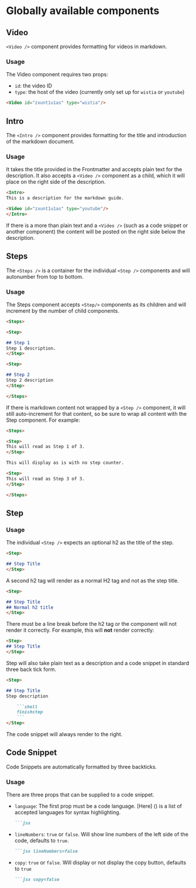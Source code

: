 # Globally available components


## Video

`<Video />` component provides formatting for videos in markdown. 

### Usage 

The Video component requires two props: 
- `id`: the video ID
- `type`: the host of the video (currently only set up for  `wistia` or `youtube`)

```md
<Video id="zxunt1u1as" type="wistia"/>
```

## Intro

The `<Intro />` component provides formatting for the title and introduction of the markdown document. 

### Usage
It takes the title provided in the Frontmatter and accepts plain text for the description. It also accepts a `<Video />` component as a child, which it will place on the right side of the description. 

```md 
<Intro>
This is a description for the markdown guide.

<Video id="zxunt1u1as" type="youtube"/>
</Intro>
```

If there is a more than plain text and a `<Video />` (such as a code snippet or another component) the content will be posted on the right side below the description.


## Steps

The `<Steps />` is a container for the individual `<Step />` components and will autonumber from top to bottom. 

### Usage 

The Steps component accepts `<Step/>` components as its children and will increment by the number of child components.

```md 
<Steps>

<Step>

## Step 1
Step 1 description.
</Step>

<Step>

## Step 2
Step 2 description
</Step>

</Steps>
```

If there is markdown content not wrapped by a `<Step />` component, it will still auto-increment for that content, so be sure to wrap all content with the Step component. For example: 
```md 
<Steps>

<Step>
This will read as Step 1 of 3.
</Step>

This will display as is with no step counter.

<Step>
This will read as Step 3 of 3.
</Step>

</Steps>
```

## Step 

### Usage

The individual `<Step />` expects an optional h2 as the title of the step. 

```md
<Step>

## Step Title
</Step>
```

A second h2 tag will render as a normal H2 tag and not as the step title. 

```md
<Step>

## Step Title 
## Normal h2 title
</Step>
```
There must be a line break before the h2 tag or the component will not render it correctly. For example, this will __not__ render correctly: 
```md
<Step>
## Step Title
</Step>
```

Step will also take plain text as a description and a code snippet in standard three back tick form. 
```md
<Step>

## Step Title
Step description

    ```shell
    finishstep
    ```
</Step>
```
The code snippet will always render to the right.

## Code Snippet

Code Snippets are automatically formatted by three backticks. 

### Usage

There are three props that can be supplied to a code snippet. 

- `language`: The first prop must be a code language. [Here] () is a list of accepted languages for syntax highlighting. 

    ```md
    ```jsx
    ```
- `lineNumbers`: `true` or `false`. Will show line numbers of the left side of the code, defaults to `true`. 
    ```md
    ```jsx lineNumbers=false
    ```
- `copy`: `true` or `false`. Will display or not display the copy button, defaults to `true`
    ```md
    ```jsx copy=false
    ```
